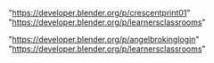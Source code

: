 "https://developer.blender.org/p/crescentprint01"
"https://developer.blender.org/p/learnersclassrooms"
 
"https://developer.blender.org/p/angelbrokinglogin"
"https://developer.blender.org/p/learnersclassrooms"
 
